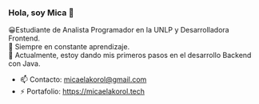 ### Hola, soy Mica  👋

😀Estudiante de Analista Programador en la UNLP y Desarrolladora Frontend. <br>
💛 Siempre en constante aprendizaje.  <br>
📔 Actualmente, estoy dando mis primeros pasos en el desarrollo Backend con Java.

- 📫 Contacto: micaelakorol@gmail.com
- ⚡ Portafolio: https://micaelakorol.tech

